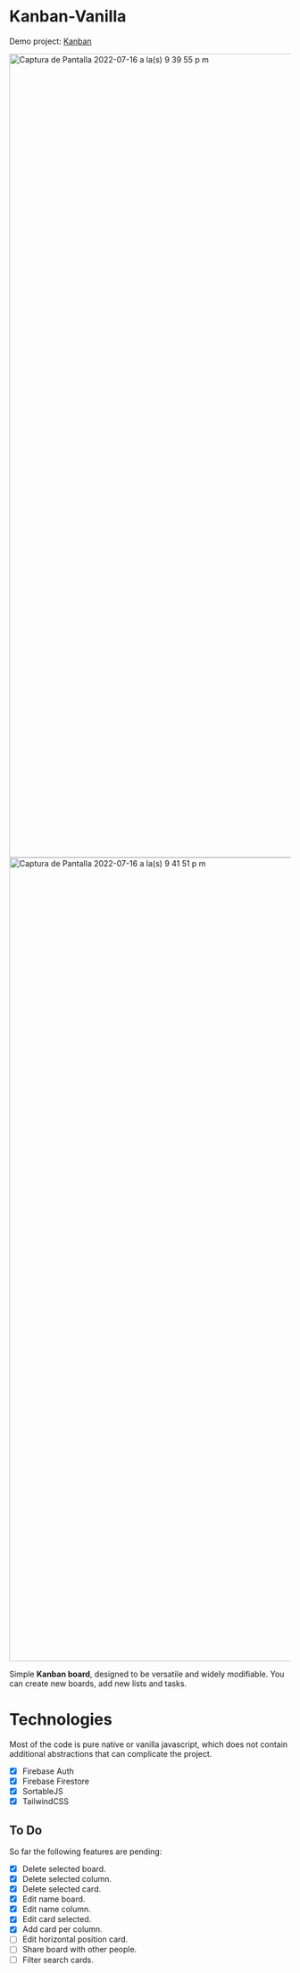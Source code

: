 # Kanban-Vanilla

Demo project: [Kanban](https://kanban-vanilla.vercel.app)

<img width="1440" alt="Captura de Pantalla 2022-07-16 a la(s) 9 39 55 p m" src="https://user-images.githubusercontent.com/43647976/179382311-566c6e4e-975b-464f-8b9e-932a5d92f941.png">
<img width="1440" alt="Captura de Pantalla 2022-07-16 a la(s) 9 41 51 p m" src="https://user-images.githubusercontent.com/43647976/179382318-cac30ea4-a4cb-4934-b4e1-9822b180de1e.png">

Simple **Kanban board**, designed to be versatile and widely modifiable.
You can create new boards, add new lists and tasks.

# Technologies

Most of the code is pure native or vanilla javascript, which does not contain additional abstractions that can complicate the project.
- [x] Firebase Auth
- [x] Firebase Firestore
- [x] SortableJS
- [x] TailwindCSS

## To Do

So far the following features are pending:
- [x] Delete selected board.
- [x] Delete selected column.
- [x] Delete selected card.
- [x] Edit name board.
- [x] Edit name column.
- [x] Edit card selected.
- [x] Add card per column.
- [ ] Edit horizontal position card.
- [ ] Share board with other people.
- [ ] Filter search cards.
